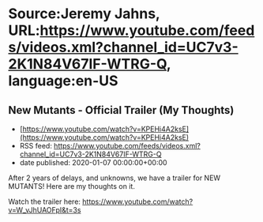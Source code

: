 # Source:Jeremy Jahns, URL:https://www.youtube.com/feeds/videos.xml?channel_id=UC7v3-2K1N84V67IF-WTRG-Q, language:en-US

## New Mutants - Official Trailer (My Thoughts)
 - [https://www.youtube.com/watch?v=KPEHi4A2ksE](https://www.youtube.com/watch?v=KPEHi4A2ksE)
 - RSS feed: https://www.youtube.com/feeds/videos.xml?channel_id=UC7v3-2K1N84V67IF-WTRG-Q
 - date published: 2020-01-07 00:00:00+00:00

After 2 years of delays, and unknowns, we have a trailer for NEW MUTANTS! Here are my thoughts on it.

Watch the trailer here: https://www.youtube.com/watch?v=W_vJhUAOFpI&t=3s

